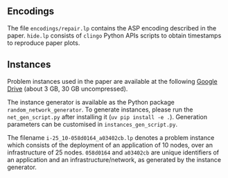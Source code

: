 ## Encodings
The file `encodings/repair.lp` contains the ASP encoding described in the paper. `hide.lp` consists of `clingo` Python APIs scripts to obtain timestamps to reproduce paper plots.

## Instances
Problem instances used in the paper are available at the following [Google Drive](https://drive.google.com/drive/folders/1b_7aZcX7qJwS-NflwNNbqe7Yi1nlhbrR?usp=sharing) (about 3 GB, 30 GB uncompressed). 

The instance generator is available as the Python package `random_network_generator`. To generate instances, please run the `net_gen_script.py` after installing it (`uv pip install -e .`). Generation parameters can be customised in `instances_gen_script.py`.

The filename `i-25_10-058d0164_a03402cb.lp` denotes a problem instance which consists of the deployment of an application of 10 nodes, over an infrastructure of 25 nodes. `058d0164` and `a03402cb` are unique identifiers of an application and an infrastructure/network, as generated by the instance generator.
